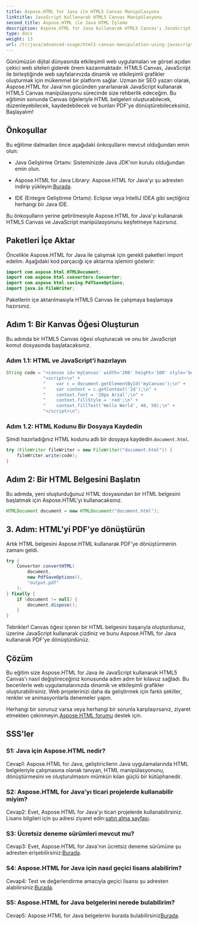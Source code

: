 ```yaml
---
title: Aspose.HTML for Java ile HTML5 Canvas Manipülasyonu
linktitle: JavaScript Kullanarak HTML5 Canvas Manipülasyonu
second_title: Aspose.HTML ile Java HTML İşleme
description: Aspose.HTML for Java kullanarak HTML5 Canvas'ı JavaScript ile nasıl değiştireceğinizi öğrenin. Dinamik grafikler oluşturun ve PDF'ye dönüştürün.
type: docs
weight: 13
url: /tr/java/advanced-usage/html5-canvas-manipulation-using-javascript/
---
```

Günümüzün dijital dünyasında etkileşimli web uygulamaları ve görsel açıdan çekici web siteleri giderek önem kazanmaktadır. HTML5 Canvas, JavaScript ile birleştiğinde web sayfalarınızda dinamik ve etkileşimli grafikler oluşturmak için mükemmel bir platform sağlar. Uzman bir SEO yazarı olarak, Aspose.HTML for Java'nın gücünden yararlanarak JavaScript kullanarak HTML5 Canvas manipülasyonu sürecinde size rehberlik edeceğim. Bu eğitimin sonunda Canvas öğeleriyle HTML belgeleri oluşturabilecek, düzenleyebilecek, kaydedebilecek ve bunları PDF'ye dönüştürebileceksiniz. Başlayalım!

## Önkoşullar

Bu eğitime dalmadan önce aşağıdaki önkoşulların mevcut olduğundan emin olun:

- Java Geliştirme Ortamı: Sisteminizde Java JDK'nın kurulu olduğundan emin olun.

-  Aspose.HTML for Java Library: Aspose.HTML for Java'yı şu adresten indirip yükleyin:[Burada](https://releases.aspose.com/html/java/).

- IDE (Entegre Geliştirme Ortamı): Eclipse veya IntelliJ IDEA gibi seçtiğiniz herhangi bir Java IDE.

Bu önkoşulların yerine getirilmesiyle Aspose.HTML for Java'yı kullanarak HTML5 Canvas ve JavaScript manipülasyonunu keşfetmeye hazırsınız.

## Paketleri İçe Aktar

Öncelikle Aspose.HTML for Java ile çalışmak için gerekli paketleri import edelim. Aşağıdaki kod parçacığı içe aktarma işlemini gösterir:

```java
import com.aspose.html.HTMLDocument;
import com.aspose.html.converters.Converter;
import com.aspose.html.saving.PdfSaveOptions;
import java.io.FileWriter;
```

Paketlerin içe aktarılmasıyla HTML5 Canvas ile çalışmaya başlamaya hazırsınız.


## Adım 1: Bir Kanvas Öğesi Oluşturun

Bu adımda bir HTML5 Canvas öğesi oluşturacak ve onu bir JavaScript komut dosyasında başlatacaksınız.

### Adım 1.1: HTML ve JavaScript'i hazırlayın

```java
String code = "<canvas id='myCanvas' width='200' height='100' style='border:1px solid #d3d3d3;'></canvas>\n" +
              "<script>\n" +
              "    var c = document.getElementById('myCanvas');\n" +
              "    var context = c.getContext('2d');\n" +
              "    context.font = '20px Arial';\n" +
              "    context.fillStyle = 'red';\n" +
              "    context.fillText('Hello World', 40, 50);\n" +
              "</script>\n";
```

### Adım 1.2: HTML Kodunu Bir Dosyaya Kaydedin

 Şimdi hazırladığınız HTML kodunu adlı bir dosyaya kaydedin.`document.html`.

```java
try (FileWriter fileWriter = new FileWriter("document.html")) {
    fileWriter.write(code);
}
```

## Adım 2: Bir HTML Belgesini Başlatın

Bu adımda, yeni oluşturduğunuz HTML dosyasından bir HTML belgesini başlatmak için Aspose.HTML'yi kullanacaksınız.

```java
HTMLDocument document = new HTMLDocument("document.html");
```

## 3. Adım: HTML'yi PDF'ye dönüştürün

Artık HTML belgesini Aspose.HTML kullanarak PDF'ye dönüştürmenin zamanı geldi.

```java
try {
    Converter.convertHTML(
        document,
        new PdfSaveOptions(),
        "output.pdf"
    );
} finally {
    if (document != null) {
        document.dispose();
    }
}
```

Tebrikler! Canvas öğesi içeren bir HTML belgesini başarıyla oluşturdunuz, üzerine JavaScript kullanarak çizdiniz ve bunu Aspose.HTML for Java kullanarak PDF'ye dönüştürdünüz.

## Çözüm

Bu eğitim size Aspose.HTML for Java ile JavaScript kullanarak HTML5 Canvas'ı nasıl değiştireceğiniz konusunda adım adım bir kılavuz sağladı. Bu becerilerle web uygulamalarınızda dinamik ve etkileşimli grafikler oluşturabilirsiniz. Web projelerinizi daha da geliştirmek için farklı şekiller, renkler ve animasyonlarla denemeler yapın.

 Herhangi bir sorunuz varsa veya herhangi bir sorunla karşılaşırsanız, ziyaret etmekten çekinmeyin.[Aspose.HTML forumu](https://forum.aspose.com/) destek için.

## SSS'ler

### S1: Java için Aspose.HTML nedir?

Cevap1: Aspose.HTML for Java, geliştiricilerin Java uygulamalarında HTML belgeleriyle çalışmasına olanak tanıyan, HTML manipülasyonunu, dönüştürmesini ve oluşturulmasını mümkün kılan güçlü bir kütüphanedir.

### S2: Aspose.HTML for Java'yı ticari projelerde kullanabilir miyim?

 Cevap2: Evet, Aspose.HTML for Java'yı ticari projelerde kullanabilirsiniz. Lisans bilgileri için şu adresi ziyaret edin:[satın alma sayfası](https://purchase.aspose.com/buy).

### S3: Ücretsiz deneme sürümleri mevcut mu?

Cevap3: Evet, Aspose.HTML for Java'nın ücretsiz deneme sürümüne şu adresten erişebilirsiniz:[Burada](https://releases.aspose.com/).

### S4: Aspose.HTML for Java için nasıl geçici lisans alabilirim?

 Cevap4: Test ve değerlendirme amacıyla geçici lisansı şu adresten alabilirsiniz:[Burada](https://purchase.aspose.com/temporary-license/).

### S5: Aspose.HTML for Java belgelerini nerede bulabilirim?

 Cevap5: Aspose.HTML for Java belgelerini burada bulabilirsiniz[Burada](https://reference.aspose.com/html/java/).